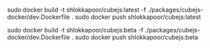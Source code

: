 sudo docker build -t shlokkapoor/cubejs:latest -f ./packages/cubejs-docker/dev.Dockerfile .
sudo docker push shlokkapoor/cubejs:latest


sudo docker build -t shlokkapoor/cubejs:beta -f ./packages/cubejs-docker/dev.Dockerfile .
sudo docker push shlokkapoor/cubejs:beta